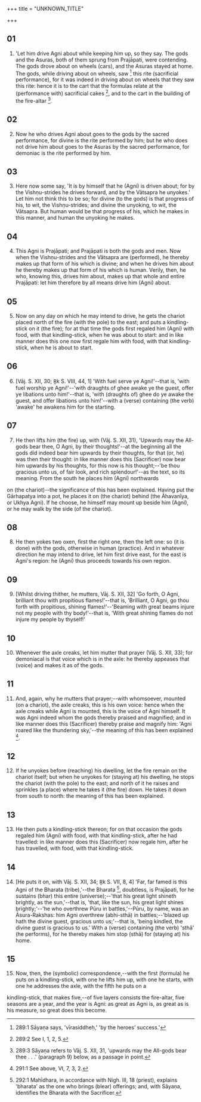 +++
title = "UNKNOWN_TITLE"

+++


## 01
1. 'Let him drive Agni about while keeping him up, so they say. The gods and the Asuras, both of them sprung from Prajāpati, were contending. The gods drove about on wheels (cars), and the Asuras stayed at home. The gods, while driving about on wheels, saw [^fn_543] this rite (sacrificial performance), for it was indeed in driving about on wheels that they saw this rite: hence it is to the cart that the formulas relate at the (performance with) sacrificial cakes [^fn_544], and to the cart in the building of the fire-altar [^fn_545].

[^fn_543]: 289:1 Sāyaṇa says, 'vīrasiddheḥ,' 'by the heroes’ success.'

[^fn_544]: 289:2 See I, 1, 2, 5.

[^fn_545]: 289:3 Sāyaṇa refers to Vāj. S. XII, 31, 'upwards may the All-gods bear thee . . .' (paragraph 9) below, as a passage in point.

## 02
2. Now he who drives Agni about goes to the gods by the sacred performance, for divine is the rite performed by him; but he who does not drive him about goes to the Asuras by the sacred performance, for demoniac is the rite performed by him.

## 03
3. Here now some say, 'It is by himself that he (Agni) is driven about; for by the Vishṇu-strides he drives forward, and by the Vātsapra he unyokes.' Let him not think this to be so; for divine (to the gods) is that progress of his, to wit, the Vishṇu-strides; and divine the unyoking, to wit, the Vātsapra. But human would be that progress of his, which he makes in this manner, and human the unyoking he makes.

## 04
4. This Agni is Prajāpati; and Prajāpati is both the gods and men. Now when the Vishṇu-strides and the Vātsapra are (performed), he thereby makes up that form of his which is divine; and when he drives him about he thereby makes up that form of his which is human. Verily, then, he who, knowing this, drives him about, makes up that whole and entire Prajāpati: let him therefore by all means drive him (Agni) about.

## 05
5. Now on any day on which he may intend to drive, he gets the chariot placed north of the fire (with the pole) to the east; and puts a kindling-stick on it (the fire); for at that time the gods first regaled him (Agni) with food, with that kindling-stick, when he was about to start: and in like manner does this one now first regale him with food, with that kindling-stick, when he is about to start.

## 06
6. [Vāj. S. XII, 30; R̥k S. VIII, 44, 1] 'With fuel serve ye Agni!'--that is, 'with fuel worship ye Agni!'--'with draughts of ghee awake ye the guest, offer ye libations unto him!'--that is, 'with (draughts of) ghee do ye awake the guest, and offer libations unto him!'--with a (verse) containing (the verb) 'awake' he awakens him for the starting.

## 07
7. He then lifts him (the fire) up, with (Vāj. S. XII, 31), 'Upwards may the All-gods bear thee, O Agni, by their thoughts!'--at the beginning all the gods did indeed bear him upwards by their thoughts, for that (or, he) was then their thought: in like manner does this (Sacrificer) now bear him upwards by his thoughts, for this now is his thought;--'be thou gracious unto us, of fair look, and rich splendour!'--as the text, so its meaning. From the south he places him (Agni) northwards

on (the chariot)--the significance of this has been explained. Having put the Gārhapatya into a pot, he places it on (the chariot) behind (the Āhavanīya, or Ukhya Agni). If he choose, he himself may mount up beside him (Agni), or he may walk by the side (of the chariot).

## 08
8. He then yokes two oxen, first the right one, then the left one: so (it is done) with the gods, otherwise in human (practice). And in whatever direction he may intend to drive, let him first drive east, for the east is Agni's region: he (Agni) thus proceeds towards his own region.

## 09
9. [Whilst driving thither, he mutters, Vāj. S. XII, 32] 'Go forth, O Agni, brilliant thou with propitious flames!'--that is, 'Brilliant, O Agni, go thou forth with propitious, shining flames!'--'Beaming with great beams injure not my people with thy body!'--that is, 'With great shining flames do not injure my people by thyself!'

## 10
10. Whenever the axle creaks, let him mutter that prayer (Vāj. S. XII, 33); for demoniacal is that voice which is in the axle: he thereby appeases that (voice) and makes it as of the gods.

## 11
11. And, again, why he mutters that prayer;--with whomsoever, mounted (on a chariot), the axle creaks, this is his own voice: hence when the axle creaks while Agni is mounted, this is the voice of Agni himself. It was Agni indeed whom the gods thereby praised and magnified; and in like manner does this (Sacrificer) thereby praise and magnify him: 'Agni roared like the thundering sky,'--the meaning of this has been explained [^fn_546].

[^fn_546]: 291:1 See above, VI, 7, 3, 2.

## 12
12. If he unyokes before (reaching) his dwelling, let the fire remain on the chariot itself; but when he unyokes for (staying at) his dwelling, he stops the chariot (with the pole) to the east; and north of it he raises and sprinkles (a place) where he takes it (the fire) down. He takes it down from south to north: the meaning of this has been explained.

## 13
13. He then puts a kindling-stick thereon; for on that occasion the gods regaled him (Agni) with food, with that kindling-stick, after he had travelled: in like manner does this (Sacrificer) now regale him, after he has travelled, with food, with that kindling-stick.

## 14
14. [He puts it on, with Vāj. S. XII, 34; R̥k S. VII, 8, 4] 'Far, far famed is this Agni of the Bharata (tribe),'--the Bharata [^fn_547], doubtless, is Prajāpati, for he sustains (bhar) this entire (universe);--'that his great light shineth brightly, as the sun,'--that is, 'that, like the sun, his great light shines brightly;'--'he who overthrew Pūru in battles,'--Pūru, by name, was an Āsura-Rakshas: him Agni overthrew (abhi-sthā) in battles;--'blazed up hath the divine guest, gracious unto us;'--that is, 'being kindled, the divine guest is gracious to us.' With a (verse) containing (the verb) 'sthā' (he performs), for he thereby makes him stop (sthā) for (staying at) his home.

[^fn_547]: 292:1 Mahīdhara, in accordance with Nigh. III, 18 (priest), explains 'bharata' as the one who brings (blear) offerings; and, with Sāyaṇa, identifies the Bharata with the Sacrificer.

## 15
15. Now, then, the (symbolic) correspondence,--with the first (formula) he puts on a kindling-stick, with one he lifts him up, with one he starts, with one he addresses the axle, with the fifth he puts on a

kindling-stick, that makes five,--of five layers consists the fire-altar, five seasons are a year, and the year is Agni: as great as Agni is, as great as is his measure, so great does this become.

